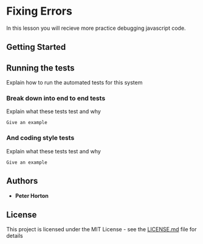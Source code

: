 # Fixing Errors

In this lesson you will recieve more practice debugging javascript code.

## Getting Started




## Running the tests

Explain how to run the automated tests for this system

### Break down into end to end tests

Explain what these tests test and why

```
Give an example
```

### And coding style tests

Explain what these tests test and why

```
Give an example
```




## Authors

* **Peter Horton**
## License

This project is licensed under the MIT License - see the [LICENSE.md](LICENSE.md) file for details

